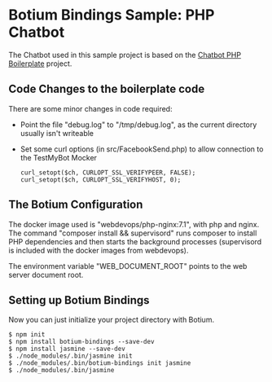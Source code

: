 # Botium Bindings Sample: PHP Chatbot

The Chatbot used in this sample project is based on the [Chatbot PHP Boilerplate](https://github.com/christophrumpel/chatbot-php-boilerplate) project.

## Code Changes to the boilerplate code

There are some minor changes in code required:
* Point the file "debug.log" to "/tmp/debug.log", as the current directory usually isn't writeable
* Set some curl options (in src/FacebookSend.php) to allow connection to the TestMyBot Mocker

      curl_setopt($ch, CURLOPT_SSL_VERIFYPEER, FALSE);
      curl_setopt($ch, CURLOPT_SSL_VERIFYHOST, 0);

## The Botium Configuration

The docker image used is "webdevops/php-nginx:7.1", with php and nginx. The command "composer install && supervisord" runs composer to install PHP dependencies and then starts the background processes (supervisord is included with the docker images from webdevops).

The environment variable "WEB_DOCUMENT_ROOT" points to the web server document root.

## Setting up Botium Bindings

Now you can just initialize your project directory with Botium.

    $ npm init
    $ npm install botium-bindings --save-dev
    $ npm install jasmine --save-dev
    $ ./node_modules/.bin/jasmine init
    $ ./node_modules/.bin/botium-bindings init jasmine
    $ ./node_modules/.bin/jasmine
